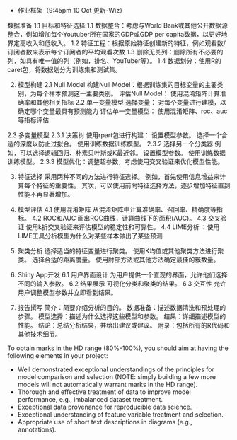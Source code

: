 - 作业框架（9:45pm 10 Oct 更新-Wiz）
  
数据准备
1.1 目标和特征选择
    1.1 数据整合：考虑与World Bank或其他公开数据源整合，例如增加每个Youtuber所在国家的GDP或GDP per capita数据，以更好地界定高收入和低收入。
    1.2 特征工程：根据原始特征创建新的特征，例如观看数/订阅者数来表示每个订阅者的平均观看次数
    1.3 删除无关列：删除所有不必要的列，如具有唯一值的列（例如，排名、YouTuber等）。
    1.4 数据划分：使用R的caret包，将数据划分为训练集和测试集。

2. 模型构建
  2.1 Null Model
   构建Null Model：根据训练集的目标变量的主要类别，为每个样本预测这一主要类别。
   评估Null Model： 使用混淆矩阵计算准确率和其他相关指标
2.2 单一变量模型
   选择变量： 对每个变量进行建模，以确定哪个变量最具有预测能力
   评估单一变量模型： 使用混淆矩阵、roc、auc等指标评估

2.3 多变量模型
2.3.1 决策树
    使用rpart包进行构建：
        设置模型参数。
        选择一个合适的深度以防止过拟合。
        使用训练数据训练模型。
2.3.2 选择另一个分类器
    例如，可以选择逻辑回归、朴素贝叶斯或K最近邻。
        设置模型参数。
        使用训练数据训练模型。
2.3.3 模型优化：调整超参数，考虑使用交叉验证来优化模型性能。

3. 特征选择
    采用两种不同的方法进行特征选择。
        例如，首先使用信息增益来计算每个特征的重要性。
        其次，可以使用前向特征选择方法，逐步增加特征直到性能不再显著增加。

4. 模型评估
4.1 使用混淆矩阵
    从混淆矩阵中计算准确率、召回率、精确度等指标。
4.2 ROC和AUC
    画出ROC曲线，计算曲线下的面积(AUC)。
4.3 交叉验证
    使用k折交叉验证来评估模型的稳定性和可靠性。
4.4 LIME分析 ：使用LIME工具分析模型为什么对某些样本做出了某些预测
   
6. 聚类分析
    选择适当的特征变量进行聚类。
    使用K均值或其他聚类方法进行聚类。
    选择合适的距离度量。
    使用肘部方法或其他方法确定最佳的簇数量。

7. Shiny App开发
6.1 用户界面设计
    为用户提供一个直观的界面，允许他们选择不同的输入参数。
6.2 结果展示
    可视化分类和聚类的结果。
6.3 交互性
    允许用户调整模型参数并立即看到结果。

8. 报告撰写
    简介：简要介绍分析的目的。
    数据准备：描述数据清洗和预处理的步骤。
    模型选择：描述为什么选择这些模型和参数。
    结果：详细描述模型的性能。
    结论：总结分析结果，并给出建议或建议。
    附录：包括所有的R代码和其他技术细节。


To obtain marks in the HD range (80%-100%), you should aim at having the following elements in your project:

- Well demonstrated exceptional understandings of the principles for model comparison and selection (NOTE: simply building a few more models will not automatically warrant marks in the HD range).
- Thorough and effective treatment of data to improve model performance, e.g., imbalanced dataset treatment.
- Exceptional data provenance for reproducible data science.
- Exceptional understanding of feature variable treatment and selection.
- Appropriate use of short text descriptions in diagrams (e.g., annotations).
